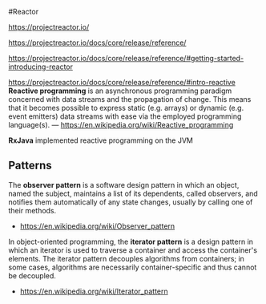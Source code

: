 #Reactor

https://projectreactor.io/

https://projectreactor.io/docs/core/release/reference/

https://projectreactor.io/docs/core/release/reference/#getting-started-introducing-reactor


https://projectreactor.io/docs/core/release/reference/#intro-reactive
**Reactive programming** is an asynchronous programming paradigm concerned with data streams and the propagation of change. 
This means that it becomes possible to express static (e.g. arrays) or dynamic (e.g. event emitters) data streams with ease via the employed programming language(s).
— https://en.wikipedia.org/wiki/Reactive_programming

**RxJava** implemented reactive programming on the JVM


## Patterns
The **observer pattern** is a software design pattern in which an object, named the subject, maintains a list of its dependents, called observers, 
and notifies them automatically of any state changes, usually by calling one of their methods.
- https://en.wikipedia.org/wiki/Observer_pattern

In object-oriented programming, the **iterator pattern** is a design pattern in which an iterator is used to traverse a container and access the container's elements. 
The iterator pattern decouples algorithms from containers; in some cases, algorithms are necessarily container-specific and thus cannot be decoupled.
- https://en.wikipedia.org/wiki/Iterator_pattern
